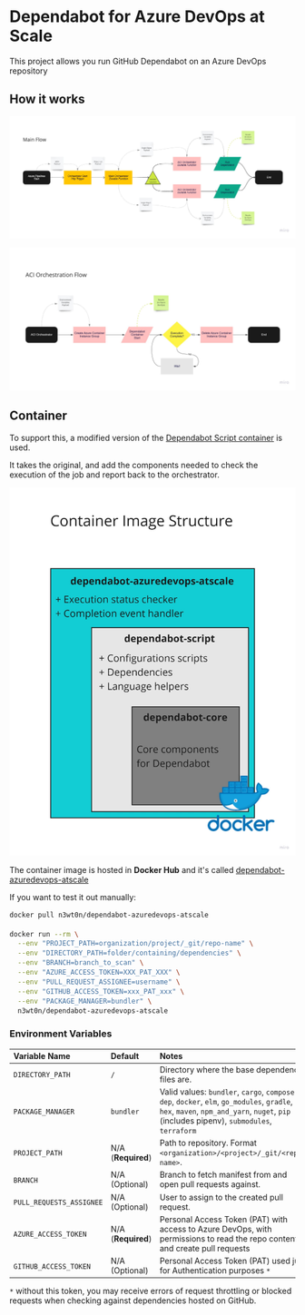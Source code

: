 # Dependabot for Azure DevOps at Scale

This project allows you run GitHub Dependabot on an Azure DevOps repository

## How it works

![Main Flow](/assets/Main_Flow.jpg)

![ACI Orchestrator Flow](/assets/ACI_Orchestration_Flow.jpg)

## Container

To support this, a modified version of the [Dependabot Script container](https://github.com/dependabot/dependabot-script) is used.

It takes the original, and add the components needed to check the execution of the job and report back to the orchestrator.

![Main Flow](/assets/Container_Structure.jpg)

The container image is hosted in __Docker Hub__ and it's called [dependabot-azuredevops-atscale](https://hub.docker.com/r/n3wt0n/dependabot-azuredevops-atscale)

If you want to test it out manually:

```bash
docker pull n3wt0n/dependabot-azuredevops-atscale

docker run --rm \
  --env "PROJECT_PATH=organization/project/_git/repo-name" \
  --env "DIRECTORY_PATH=folder/containing/dependencies" \
  --env "BRANCH=branch_to_scan" \
  --env "AZURE_ACCESS_TOKEN=XXX_PAT_XXX" \
  --env "PULL_REQUEST_ASSIGNEE=username" \
  --env "GITHUB_ACCESS_TOKEN=xxx_PAT_xxx" \
  --env "PACKAGE_MANAGER=bundler" \
  n3wt0n/dependabot-azuredevops-atscale
```

### Environment Variables

Variable Name             | Default          | Notes
:------------             | :--------------- | :----
`DIRECTORY_PATH`          | `/`              | Directory where the base dependency files are.
`PACKAGE_MANAGER`         | `bundler`        | Valid values: `bundler`, `cargo`, `composer`, `dep`, `docker`, `elm`,  `go_modules`, `gradle`, `hex`, `maven`, `npm_and_yarn`, `nuget`, `pip` (includes pipenv), `submodules`, `terraform`
`PROJECT_PATH`            | N/A (__Required__) | Path to repository. Format `<organization>/<project>/_git/<repo-name>`.
`BRANCH`                  | N/A (Optional) | Branch to fetch manifest from and open pull requests against.
`PULL_REQUESTS_ASSIGNEE`  | N/A (Optional) | User to assign to the created pull request.
`AZURE_ACCESS_TOKEN`      | N/A (__Required__) | Personal Access Token (PAT) with access to Azure DevOps, with permissions to read the repo content and create pull requests
`GITHUB_ACCESS_TOKEN`     | N/A (Optional) | Personal Access Token (PAT) used just for Authentication purposes `*`

`*` without this token, you may receive errors of request throttling or blocked requests when checking against dependencies hosted on GitHub.

